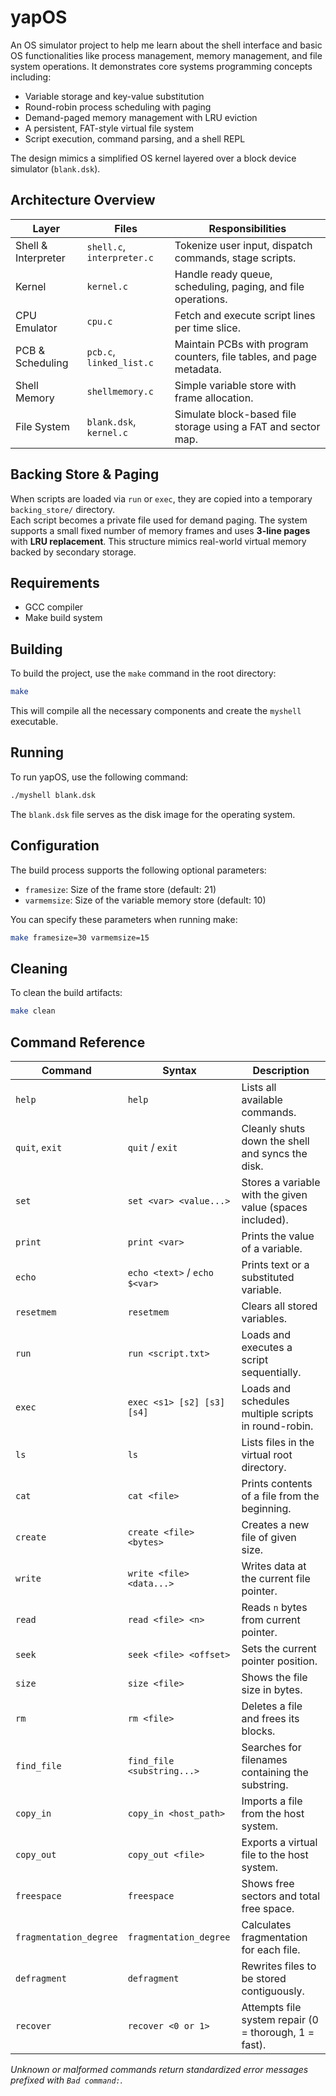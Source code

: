 # yapOS

An OS simulator project to help me learn about the shell interface and basic OS functionalities like process management, memory management, and file system operations. It demonstrates core systems programming concepts including:

- Variable storage and key-value substitution
- Round-robin process scheduling with paging
- Demand-paged memory management with LRU eviction
- A persistent, FAT-style virtual file system
- Script execution, command parsing, and a shell REPL

The design mimics a simplified OS kernel layered over a block device simulator (`blank.dsk`).

## Architecture Overview

| Layer                 | Files                         | Responsibilities                                                                         |
|-----------------------|-------------------------------|------------------------------------------------------------------------------------------|
| Shell & Interpreter   | `shell.c`, `interpreter.c`    | Tokenize user input, dispatch commands, stage scripts.                                   |
| Kernel                | `kernel.c`                    | Handle ready queue, scheduling, paging, and file operations.                             |
| CPU Emulator          | `cpu.c`                       | Fetch and execute script lines per time slice.                                           |
| PCB & Scheduling      | `pcb.c`, `linked_list.c`      | Maintain PCBs with program counters, file tables, and page metadata.                     |
| Shell Memory          | `shellmemory.c`               | Simple variable store with frame allocation.                                             |
| File System           | `blank.dsk`, `kernel.c`       | Simulate block-based file storage using a FAT and sector map.                            |

## Backing Store & Paging

When scripts are loaded via `run` or `exec`, they are copied into a temporary `backing_store/` directory.  
Each script becomes a private file used for demand paging. The system supports a small fixed number of memory frames and uses **3-line pages** with **LRU replacement**. This structure mimics real-world virtual memory backed by secondary storage.

## Requirements

- GCC compiler
- Make build system

## Building

To build the project, use the `make` command in the root directory:

```bash
make
```

This will compile all the necessary components and create the `myshell` executable.

## Running

To run yapOS, use the following command:

```bash
./myshell blank.dsk
```

The `blank.dsk` file serves as the disk image for the operating system.

## Configuration

The build process supports the following optional parameters:

- `framesize`: Size of the frame store (default: 21)
- `varmemsize`: Size of the variable memory store (default: 10)

You can specify these parameters when running make:

```bash
make framesize=30 varmemsize=15
```

## Cleaning

To clean the build artifacts:

```bash
make clean
```

## Command Reference

| Command                 | Syntax                                | Description                                                   |
|-------------------------|---------------------------------------|---------------------------------------------------------------|
| `help`                  | `help`                                | Lists all available commands.                                 |
| `quit`, `exit`          | `quit` / `exit`                       | Cleanly shuts down the shell and syncs the disk.              |
| `set`                   | `set <var> <value...>`                | Stores a variable with the given value (spaces included).     |
| `print`                 | `print <var>`                         | Prints the value of a variable.                               |
| `echo`                  | `echo <text>` / `echo $<var>`         | Prints text or a substituted variable.                        |
| `resetmem`              | `resetmem`                            | Clears all stored variables.                                  |
| `run`                   | `run <script.txt>`                    | Loads and executes a script sequentially.                     |
| `exec`                  | `exec <s1> [s2] [s3] [s4]`            | Loads and schedules multiple scripts in round-robin.          |
| `ls`                    | `ls`                                  | Lists files in the virtual root directory.                    |
| `cat`                   | `cat <file>`                          | Prints contents of a file from the beginning.                 |
| `create`                | `create <file> <bytes>`               | Creates a new file of given size.                             |
| `write`                 | `write <file> <data...>`              | Writes data at the current file pointer.                      |
| `read`                  | `read <file> <n>`                     | Reads `n` bytes from current pointer.                         |
| `seek`                  | `seek <file> <offset>`                | Sets the current pointer position.                            |
| `size`                  | `size <file>`                         | Shows the file size in bytes.                                 |
| `rm`                    | `rm <file>`                           | Deletes a file and frees its blocks.                          |
| `find_file`             | `find_file <substring...>`            | Searches for filenames containing the substring.              |
| `copy_in`               | `copy_in <host_path>`                 | Imports a file from the host system.                          |
| `copy_out`              | `copy_out <file>`                     | Exports a virtual file to the host system.                    |
| `freespace`             | `freespace`                           | Shows free sectors and total free space.                      |
| `fragmentation_degree`  | `fragmentation_degree`                | Calculates fragmentation for each file.                       |
| `defragment`            | `defragment`                          | Rewrites files to be stored contiguously.                     |
| `recover`               | `recover <0 or 1>`                    | Attempts file system repair (0 = thorough, 1 = fast).         |

*Unknown or malformed commands return standardized error messages prefixed with `Bad command:`.*
